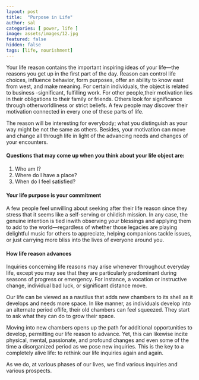 ```yaml
---
layout: post
title:  "Purpose in Life"
author: sal
categories: [ power, life ]
image: assets/images/12.jpg
featured: false
hidden: false
tags: [life, nourishment]
---
```


<p>Your life reason contains the important inspiring ideas of your life—the reasons you get up in the first part of the day.  Reason can control life choices, influence behavior, form purposes, offer an ability to know east from west, and make meaning. For certain individuals, the object is related to business -significant, fulfilling work. For other people,their motivation lies in their obligations to their family or friends. Others look for significance through otherworldliness or strict beliefs. A few people may discover their motivation connected in every one of these parts of life. </p>
<p>The reason will be interesting for everybody; what you distinguish as your way might be not the same as others. Besides, your motivation can move and change all through life in light of the advancing needs and changes of your encounters. </p>

<h4>Questions that may come up when you think about your life object are: </h4>
<ol>
<li>Who am I?</li>
<li>Where do I have a place?</li>
<li>When do I feel satisfied?</li>
</ol>

<h4>Your life purpose is your commitment </h4>
<p>A few people feel unwilling about seeking after their life reason since they stress that it seems like a self-serving or childish mission. In any case, the genuine intention is tied inwith observing your blessings and applying them to add to the world—regardless of whether those legacies are playing delightful music for others to appreciate, helping companions tackle issues, or just carrying more bliss into the lives of everyone around you. </p>

<h4>How life reason advances </h4>
<p>Inquiries concerning life reasons may arise whenever throughout everyday life, except you may see that they are particularly predominant during seasons of progress or emergency. For instance, a vocation or instructive change, individual bad luck, or significant distance move. </p>
<p>Our life can be viewed as a nautilus that adds new chambers to its shell as it develops and needs more space. In like manner, as individuals develop into an alternate period oflife, their old chambers can feel squeezed. They start to ask what they can do to grow their space.</p>
<p>Moving into new chambers opens up the path for additional opportunities to develop, permitting our life reason to advance. Yet, this can likewise incite physical, mental, passionate, and profound changes and even some of the time a disorganized period as 
we pose new inquiries. This is the key to a completely alive life: to rethink our life inquiries again and again.</p>
<p>As we do, at various phases of our lives, we find various inquiries and various prospects.</p>